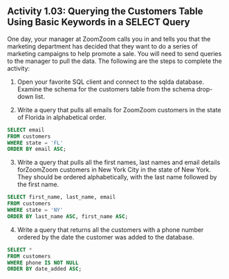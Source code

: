 ## Activity 1.03: Querying the Customers Table Using Basic Keywords in a SELECT Query

One day, your manager at ZoomZoom calls you in and tells you that the marketing department has decided that they want to do a series of marketing campaigns to help promote a sale. You will need to send queries to the manager to pull the data. 
The following are the steps to complete the activity:

1. Open your favorite SQL client and connect to the sqlda database. Examine the schema for the customers table from the schema drop-down list.

2. Write a query that pulls all emails for ZoomZoom customers in the state of Florida in alphabetical order.

```sql
SELECT email
FROM customers
WHERE state = 'FL'
ORDER BY email ASC;
```

3. Write a query that pulls all the first names, last names and email details forZoomZoom customers in New York City in the state of New York. They should be ordered alphabetically, with the last name followed by the first name.

```sql
SELECT first_name, last_name, email
FROM customers
WHERE state = 'NY'
ORDER BY last_name ASC, first_name ASC;
```

4. Write a query that returns all the customers with a phone number ordered by the date the customer was added to the database.

```sql
SELECT *
FROM customers
WHERE phone IS NOT NULL
ORDER BY date_added ASC;
```
